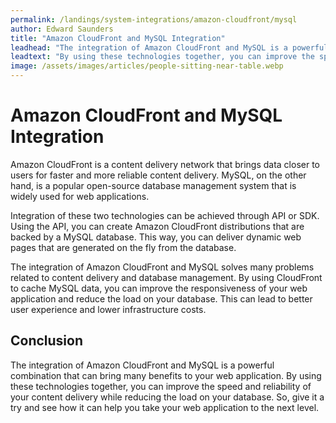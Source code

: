 ```yaml
---
permalink: /landings/system-integrations/amazon-cloudfront/mysql
author: Edward Saunders
title: "Amazon CloudFront and MySQL Integration"
leadhead: "The integration of Amazon CloudFront and MySQL is a powerful combination that can bring many benefits to your web application"
leadtext: "By using these technologies together, you can improve the speed and reliability of your content delivery while reducing the load on your database. So, give it a try and see how it can help you take your web application to the next level."
image: /assets/images/articles/people-sitting-near-table.webp
---
```

<div class="arttext">    <h1>Amazon CloudFront and MySQL Integration</h1>
    <p>
      Amazon CloudFront is a content delivery network that brings data closer to users for faster and more reliable content delivery. MySQL, on the other hand, is a popular open-source database management system that is widely used for web applications.
    </p>
    <p>
      Integration of these two technologies can be achieved through API or SDK. Using the API, you can create Amazon CloudFront distributions that are backed by a MySQL database. This way, you can deliver dynamic web pages that are generated on the fly from the database.
    </p>
    <p>
      The integration of Amazon CloudFront and MySQL solves many problems related to content delivery and database management. By using CloudFront to cache MySQL data, you can improve the responsiveness of your web application and reduce the load on your database. This can lead to better user experience and lower infrastructure costs.
    </p>
    <h2>Conclusion</h2>
    <p>
      The integration of Amazon CloudFront and MySQL is a powerful combination that can bring many benefits to your web application. By using these technologies together, you can improve the speed and reliability of your content delivery while reducing the load on your database. So, give it a try and see how it can help you take your web application to the next level.
    </p>
</div>